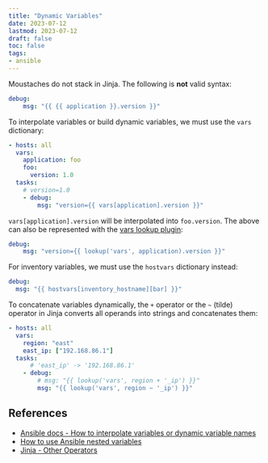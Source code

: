 ```yaml
---
title: "Dynamic Variables"
date: 2023-07-12
lastmod: 2023-07-12
draft: false
toc: false
tags:
- ansible
---
```


Moustaches do not stack in Jinja. The following is **not** valid syntax:

```yml
debug:
	msg: "{{ {{ application }}.version }}"
```

To interpolate variables or build dynamic variables, we must use the `vars`
dictionary:

```yml
- hosts: all
  vars:
    application: foo
    foo:
      version: 1.0
  tasks:
	# version=1.0
	- debug:
		msg: "version={{ vars[application].version }}"
```

`vars[application].version` will be interpolated into `foo.version`. The above
can also be represented with the [vars lookup
plugin](https://docs.ansible.com/ansible/latest/collections/ansible/builtin/vars_lookup.html#vars-lookup):

```yml
debug:
	msg: "version={{ lookup('vars', application).version }}"
```

For inventory variables, we must use the `hostvars` dictionary instead:

```yml
debug:
  msg: "{{ hostvars[inventory_hostname][bar] }}"
```

To concatenate variables dynamically, the `+` operator or the `~` (tilde)
operator in Jinja converts all operands into strings and concatenates them:

```yaml
- hosts: all
  vars:
    region: "east"
    east_ip: ["192.168.86.1"]
  tasks:
	  # 'east_ip' -> '192.168.86.1'
    - debug:
        # msg: "{{ lookup('vars', region + '_ip') }}"
        msg: "{{ lookup('vars', region ~ '_ip') }}"
```

## References
- [Ansible docs - How to interpolate variables or dynamic variable names](https://docs.ansible.com/ansible/latest/reference_appendices/faq.html#when-should-i-use-also-how-to-interpolate-variables-or-dynamic-variable-names)
- [How to use Ansible nested variables](https://stackoverflow.com/questions/46209556/how-can-i-use-ansible-nested-variable)
- [Jinja - Other Operators](https://jinja.palletsprojects.com/en/3.0.x/templates/#other-operators)
